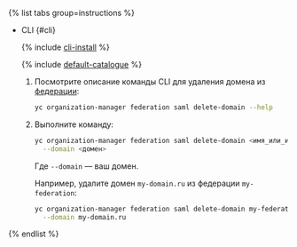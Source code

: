 {% list tabs group=instructions %}

- CLI {#cli}

  {% include [cli-install](../cli-install.md) %}

  {% include [default-catalogue](../default-catalogue.md) %}

  1. Посмотрите описание команды CLI для удаления домена из [федерации](../../organization/concepts/add-federation.md):

     ```bash
     yc organization-manager federation saml delete-domain --help
     ```

  1. Выполните команду:

      ```bash
      yc organization-manager federation saml delete-domain <имя_или_идентификатор_федерации> \
        --domain <домен>
      ```

      Где `--domain` — ваш домен.

      Например, удалите домен `my-domain.ru` из федерации `my-federation`:

      ```bash
      yc organization-manager federation saml delete-domain my-federation \
        --domain my-domain.ru
      ```  

{% endlist %}